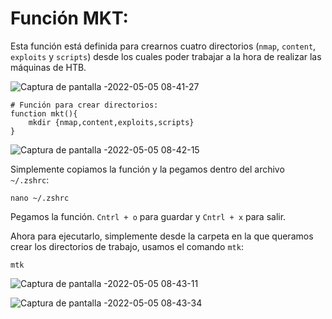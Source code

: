 # Función MKT:

Esta función está definida para crearnos cuatro directorios (`nmap`, `content`, 
`exploits` y `scripts`) desde los cuales poder trabajar a la hora de realizar
las máquinas de HTB.

![Captura de pantalla -2022-05-05 08-41-27](https://user-images.githubusercontent.com/103068924/166874377-678da3d9-a60b-4910-ba2b-e73d5f378dd0.png)


    # Función para crear directorios:
    function mkt(){
        mkdir {nmap,content,exploits,scripts}
    }


![Captura de pantalla -2022-05-05 08-42-15](https://user-images.githubusercontent.com/103068924/166874371-472c7706-b34e-4712-b270-c26447eb49ad.png)


Simplemente copiamos la función y la pegamos dentro del archivo `~/.zshrc`:

    nano ~/.zshrc
    
Pegamos la función. `Cntrl + o` para guardar y `Cntrl + x` para salir. 

Ahora para ejecutarlo, simplemente desde la carpeta en la que queramos crear
los directorios de trabajo, usamos el comando `mtk`:

    mtk
    
![Captura de pantalla -2022-05-05 08-43-11](https://user-images.githubusercontent.com/103068924/166874403-66f732eb-5180-48b4-b6a4-940873c411fb.png)

![Captura de pantalla -2022-05-05 08-43-34](https://user-images.githubusercontent.com/103068924/166874405-6d25c2c6-b415-4bc4-8ac6-4af143715b19.png)
